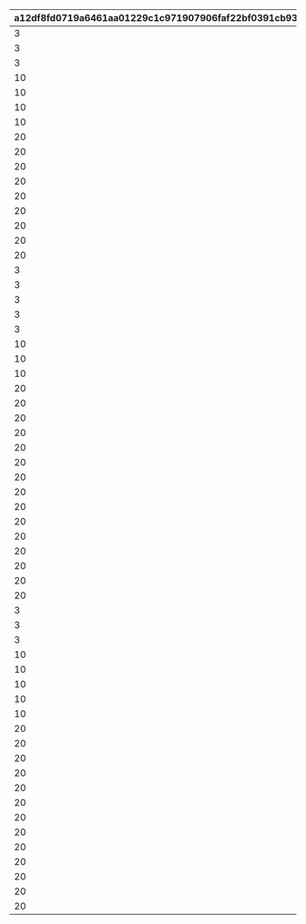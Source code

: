 |a12df8fd0719a6461aa01229c1c971907906faf22bf0391cb93368601fd5b025|1f0da9ead4845c4dce5376630e0933c0ab3397a0d929a4f110e2f99e2f7978a0|226001bc462dbc8b126235c56c6af25a59de2c4502743f8278ef4399eb0e3a0a|ccffab0c87689e821d46597e17b20bd444c8affdf4e585817392b9cadcd76295|ebf7238feac348a821471a6c23d1ef0b2a9874e1e8c56f5b5647b0d83db08da8|
| --- | --- | --- | --- | --- |
|3|1|10201|2|1|
|3|2|10202|2|2|
|3|3|10203|2|3|
|10|4|10301|2|4|
|10|5|10302|2|5|
|10|6|10303|2|6|
|10|7|10304|2|7|
|20|8|10401|2|8|
|20|9|10402|2|9|
|20|10|10403|2|10|
|20|11|10404|2|11|
|20|12|10405|2|12|
|20|13|10406|2|13|
|20|14|10407|2|14|
|20|15|10408|2|15|
|20|16|10409|2|16|
|3|1|10701|1|17|
|3|2|10601|1|18|
|3|3|10602|1|19|
|3|4|10603|1|20|
|3|5|10604|1|21|
|10|6|11301|1|22|
|10|7|11302|1|23|
|10|8|11303|1|24|
|20|9|11401|1|25|
|20|10|11402|1|26|
|20|11|11403|1|27|
|20|12|11601|1|28|
|20|13|11602|1|29|
|20|14|11603|1|30|
|20|15|11604|1|31|
|20|16|11605|1|32|
|20|17|11606|1|33|
|20|18|11101|1|34|
|20|19|11102|1|35|
|20|20|11103|1|36|
|20|21|11701|1|37|
|20|22|11702|1|38|
|20|23|11703|1|39|
|3|1|10501|3|40|
|3|2|10502|3|41|
|3|3|10503|3|42|
|10|4|11201|3|43|
|10|5|10801|3|44|
|10|6|10802|3|45|
|10|7|10803|3|46|
|10|8|10804|3|47|
|20|9|10901|3|48|
|20|10|10902|3|49|
|20|11|10903|3|50|
|20|12|10904|3|51|
|20|13|11001|3|52|
|20|14|11002|3|53|
|20|15|11003|3|54|
|20|16|11501|3|55|
|20|17|11502|3|56|
|20|18|11503|3|57|
|20|19|11504|3|58|
|20|20|11505|3|59|
|20|21|11506|3|60|